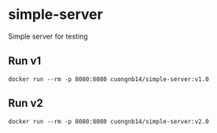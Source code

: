 # simple-server
Simple server for testing

## Run v1

```
docker run --rm -p 8080:8080 cuongnb14/simple-server:v1.0
```


## Run v2

```
docker run --rm -p 8080:8080 cuongnb14/simple-server:v2.0
```
